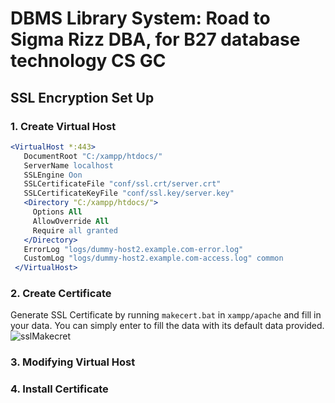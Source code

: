 # DBMS Library System: Road to Sigma Rizz DBA, for B27 database technology CS GC

## SSL Encryption Set Up

### 1. Create Virtual Host
   ```apache
   <VirtualHost *:443>
      DocumentRoot "C:/xampp/htdocs/"
      ServerName localhost
      SSLEngine Oon	
      SSLCertificateFile "conf/ssl.crt/server.crt"
      SSLCertificateKeyFile "conf/ssl.key/server.key"
      <Directory "C:/xampp/htdocs/">
  	    Options All
  	    AllowOverride All
  	    Require all granted
      </Directory>
      ErrorLog "logs/dummy-host2.example.com-error.log"
      CustomLog "logs/dummy-host2.example.com-access.log" common
    </VirtualHost>
   ```
### 2. Create Certificate
   Generate SSL Certificate by running `makecert.bat` in `xampp/apache` and fill in your data. You can simply enter to fill the data with its default data provided.
   ![sslMakecret](assets/sslMakecret.png)

### 3. Modifying Virtual Host
### 4. Install Certificate
